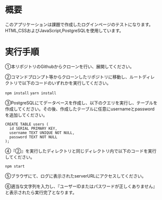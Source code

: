 # 概要

このアプリケーションは課題で作成したログインページのテストになります。
HTML,CSSおよびJavaScript,PostgreSQLを使用しています。

# 実行手順

①本リポジトリのGithubからクローンを行い、展開してください。

②コマンドプロンプト等からクローンしたリポジトリに移動し、ルートディレクトリで以下のコードのいずれかを実行してください。

`npm install`
`yarn install`

③PostgreSQLにてデータベースを作成し、以下のクエリを実行し、テーブルを作成してください。その後、作成したテーブルに任意にusernameとpasswordを追加してください。
```
CREATE TABLE users (
  id SERIAL PRIMARY KEY,
  username TEXT UNIQUE NOT NULL,
  password TEXT NOT NULL
);
```

④『②』を実行したディレクトリと同じディレクトリ内で以下のコードを実行してください。

`npm start`

⑤ブラウザにて、ログに表示されたserverURLにアクセスしてください。

⑥適当な文字列を入力し、『ユーザーIDまたはパスワードが正しくありません』と表示されたら実行完了となります。
